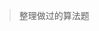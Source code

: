 > 整理做过的算法题

<body>
  <main class="content" role="main">
    <div class="archive">
    </div>
  </main>
  <script>
    var url = "../algorithmArchive.json"
    var request = new XMLHttpRequest();
    request.open("get", url);
    request.send(null);
    request.onload = function () {
      var articles = null
      if (request.status == 200) {
        articles = JSON.parse(request.responseText);
      }
      writeContent(articles);
    }
    function writeContent(articles) {
      var years = []
      for (year in articles) {
        years.push(year)
      }
      function cmp(a, b) {
        return b - a;
      }
      //对年份从大到小进行排序
      years.sort(cmp)
      for (var idx in years) {
        yearArticles = articles[years[idx]]
        var year = document.createElement("h2");
        year.className = "archive-title"
        year.textContent = years[idx]
        document.getElementsByClassName("archive")[0].appendChild(year);
        for (var i = 0; i < yearArticles.length; i++) {
          var _article = yearArticles[i];
          var article = document.createElement("article");
          article.className = "archive-item"
          var link = document.createElement("a")
          //因为_article.url是相对根目录的相对路径，所以如果已经在algorithm路径下，就把algorithm去掉
          link.href = "./" + _article.url.substring(13)
          link.className = "archive-item-link"
          link.textContent = _article.title
          var date = document.createElement("span")
          date.className = "archive-item-date"
          date.textContent = _article.date
          article.appendChild(link)
          article.appendChild(date)
          document.getElementsByClassName("archive")[0].appendChild(article);
        }

      }
    }
  </script>

</body>